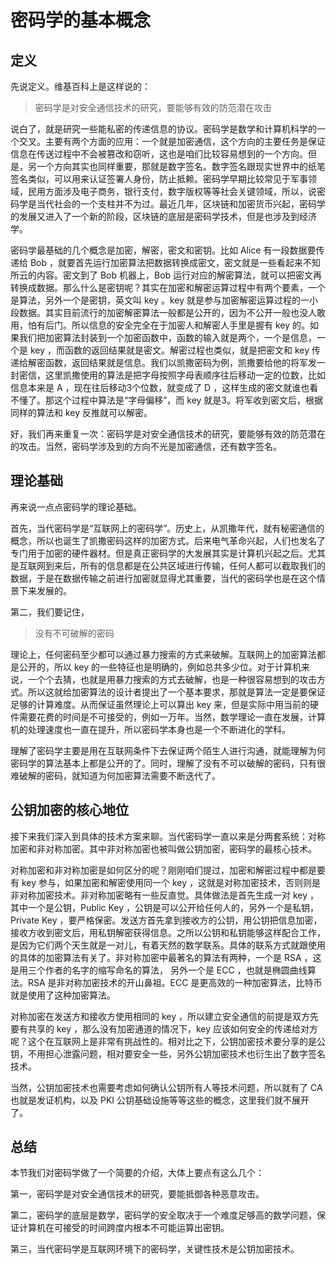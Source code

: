 # 密码学的基本概念

## 定义

先说定义。维基百科上是这样说的：

> 密码学是对安全通信技术的研究，要能够有效的防范潜在攻击

说白了，就是研究一些能私密的传递信息的协议。密码学是数学和计算机科学的一个交叉。主要有两个方面的应用：一个就是加密通信，这个方向的主要任务是保证信息在传送过程中不会被篡改和窃听，这也是咱们比较容易想到的一个方向。但是，另一个方向其实也同样重要，那就是数字签名。数字签名跟现实世界中的纸笔签名类似，可以用来认证签署人身份，防止抵赖。密码学早期比较常见于军事领域，民用方面涉及电子商务，银行支付，数字版权等等社会关键领域，所以，说密码学是当代社会的一个支柱并不为过。最近几年，区块链和加密货币兴起，密码学的发展又进入了一个新的阶段，区块链的底层是密码学技术，但是也涉及到经济学。

密码学最基础的几个概念是加密，解密，密文和密钥。比如 Alice 有一段数据要传递给 Bob ，就要首先运行加密算法把数据转换成密文，密文就是一些看起来不知所云的内容。密文到了 Bob 机器上，Bob 运行对应的解密算法，就可以把密文再转换成数据。那么什么是密钥呢？其实在加密和解密运算过程中有两个要素，一个是算法，另外一个是密钥，英文叫 key 。key 就是参与加密解密运算过程的一小段数据。其实目前流行的加密解密算法一般都是公开的，因为不公开一般也没人敢用，怕有后门。所以信息的安全完全在于加密人和解密人手里是握有 key 的。如果我们把加密算法封装到一个加密函数中，函数的输入就是两个，一个是信息，一个是 key ，而函数的返回结果就是密文。解密过程也类似，就是把密文和 key 传递给解密函数，返回结果就是信息。我们以凯撒密码为例，凯撒要给他的将军发一封密信，这里凯撒使用的算法是把字母按照字母表顺序往后移动一定的位数，比如信息本来是 A ，现在往后移动3个位数，就变成了 D ，这样生成的密文就谁也看不懂了。那这个过程中算法是“字母偏移”，而 key 就是3。将军收到密文后，根据同样的算法和 key 反推就可以解密。

好，我们再来重复一次：密码学是对安全通信技术的研究，要能够有效的防范潜在的攻击。当然，密码学涉及到的方向不光是加密通信，还有数字签名。

## 理论基础

再来说一点点密码学的理论基础。

首先，当代密码学是“互联网上的密码学”。历史上，从凯撒年代，就有秘密通信的概念，所以也诞生了凯撒密码这样的加密方式。后来电气革命兴起，人们也发名了专门用于加密的硬件器材。但是真正密码学的大发展其实是计算机兴起之后。尤其是互联网到来后，所有的信息都是在公共区域进行传输，任何人都可以截取我们的数据，于是在数据传输之前进行加密就显得尤其重要，当代的密码学也是在这个情景下来发展的。

第二，我们要记住，

> 没有不可破解的密码

理论上，任何密码至少都可以通过暴力搜索的方式来破解。互联网上的加密算法都是公开的，所以 key 的一些特征也是明确的，例如总共多少位。对于计算机来说，一个个去猜，也就是用暴力搜索的方式去破解，也是一种很容易想到的攻击方式。所以这就给加密算法的设计者提出了一个基本要求，那就是算法一定是要保证足够的计算难度。从而保证虽然理论上可以算出 key 来，但是实际中用当前的硬件需要花费的时间是不可接受的，例如一万年。当然，数学理论一直在发展，计算机的处理速度也一直在提升，所以密码学本身也是一个不断进化的学科。

理解了密码学主要是用在互联网条件下去保证两个陌生人进行沟通，就能理解为何密码学的算法基本上都是公开的了。同时，理解了没有不可以破解的密码，只有很难破解的密码，就知道为何加密算法需要不断迭代了。

## 公钥加密的核心地位

接下来我们深入到具体的技术方案来聊。当代密码学一直以来是分两套系统：对称加密和非对称加密。其中非对称加密也被叫做公钥加密，密码学的最核心技术。

对称加密和非对称加密是如何区分的呢？刚刚咱们提过，加密和解密过程中都是要有 key 参与，如果加密和解密使用同一个 key ，这就是对称加密技术，否则则是非对称加密技术。非对称加密略有一些反直觉。具体做法是首先生成一对 key ，其中一个是公钥，Public Key ，公钥是可以公开给任何人的，另外一个是私钥，Private Key ，要严格保密。发送方首先拿到接收方的公钥，用公钥把信息加密，接收方收到密文后，用私钥解密获得信息。之所以公钥和私钥能够这样配合工作，是因为它们两个天生就是一对儿，有着天然的数学联系。具体的联系方式就跟使用的具体的加密算法有关了。非对称加密中最著名的算法有两种，一个是 RSA ，这是用三个作者的名字的缩写命名的算法， 另外一个是 ECC ，也就是椭圆曲线算法。RSA 是非对称加密技术的开山鼻祖。ECC 是更高效的一种加密算法，比特币就是使用了这种加密算法。

对称加密在发送方和接收方使用相同的 key ，所以建立安全通信的前提是双方先要有共享的 key ，那么没有加密通道的情况下，key 应该如何安全的传递给对方呢？这个在互联网上是非常有挑战性的。相对比之下，公钥加密技术要分享的是公钥，不用担心泄露问题，相对要安全一些，另外公钥加密技术也衍生出了数字签名技术。

当然，公钥加密技术也需要考虑如何确认公钥所有人等技术问题，所以就有了 CA 也就是发证机构，以及 PKI 公钥基础设施等等这些的概念，这里我们就不展开了。

## 总结

本节我们对密码学做了一个简要的介绍，大体上要点有这么几个：

第一，密码学是对安全通信技术的研究，要能抵御各种恶意攻击。

第二，密码学的底层是数学，密码学的安全取决于一个难度足够高的数学问题，保证计算机在可接受的时间跨度内根本不可能运算出密钥。

第三，当代密码学是互联网环境下的密码学，关键性技术是公钥加密技术。
